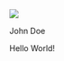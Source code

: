 
<div class="h-entry">
<div class="p-author h-card">
<a class="u-url" href="http://example.com/johndoe/">
<img class="u-photo" src="http://www.gravatar.com/avatar/fd876f8cd6a58277fc664d47ea10ad19.jpg?s=80&d=mm">
</a>
<p class="p-name">John Doe</p>
</div>
<div class="p-name p-summary e-content">Hello World!</div>
</div>
